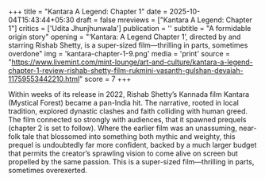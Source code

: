 +++
title = "Kantara A Legend: Chapter 1"
date = 2025-10-04T15:43:44+05:30
draft = false
mreviews = ["Kantara A Legend: Chapter 1"]
critics = ['Udita Jhunjhunwala']
publication = ''
subtitle = "A formidable origin story"
opening = "‘Kantara: A Legend Chapter 1’, directed by and starring Rishab Shetty, is a super-sized film—thrilling in parts, sometimes overdone"
img = 'kantara-chapter-1-9.png'
media = 'print'
source = "https://www.livemint.com/mint-lounge/art-and-culture/kantara-a-legend-chapter-1-review-rishab-shetty-film-rukmini-vasanth-gulshan-devaiah-11759553442210.html"
score = 7
+++

Within weeks of its release in 2022, Rishab Shetty’s Kannada film Kantara (Mystical Forest) became a pan-India hit. The narrative, rooted in local tradition, explored dynastic clashes and faith colliding with human greed. The film connected so strongly with audiences, that it spawned prequels (chapter 2 is set to follow). Where the earlier film was an unassuming, near-folk tale that blossomed into something both mythic and weighty, this prequel is undoubtedly far more confident, backed by a much larger budget that permits the creator’s sprawling vision to come alive on screen but propelled by the same passion. This is a super-sized film—thrilling in parts, sometimes overexerted.
